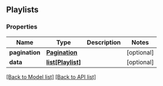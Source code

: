 ## Playlists

### Properties
Name | Type | Description | Notes
------------ | ------------- | ------------- | -------------
**pagination** | [**Pagination**](#Pagination) |  | [optional] 
**data** | [**list[Playlist]**](#Playlist) |  | [optional] 

[[Back to Model list]](#documentation-for-models) [[Back to API list]](#documentation-for-api-endpoints)


